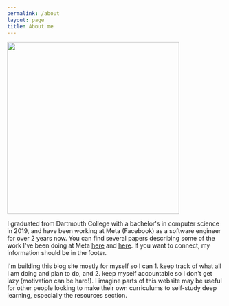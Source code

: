 ```yaml
---
permalink: /about
layout: page
title: About me
---
```


<img src="{{ site.base_url }}{% link /assets/profile.jpg %}" style="width:400px"><br>

I graduated from Dartmouth College with a bachelor's in computer science in 2019, and have been working at Meta (Facebook) as a software engineer for over 2 years now. You can find several papers describing some of the work I've been doing at Meta [here](https://arxiv.org/pdf/2010.09974.pdf) and [here](https://arxiv.org/pdf/2110.10450.pdf). If you want to connect, my information should be in the footer.

I'm building this blog site mostly for myself so I can 1. keep track of what all I am doing and plan to do, and 2. keep myself accountable so I don't get lazy (motivation can be hard!). I imagine parts of this website may be useful for other people looking to make their own curriculums to self-study deep learning, especially the resources section.
